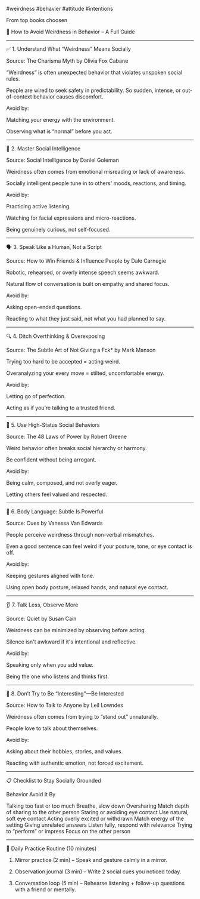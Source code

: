 #weirdness #behavier #attitude #intentions 

From top books choosen

🧭 How to Avoid Weirdness in Behavior – A Full Guide

---

✅ 1. Understand What “Weirdness” Means Socially

Source: The Charisma Myth by Olivia Fox Cabane

“Weirdness” is often unexpected behavior that violates unspoken social rules.

People are wired to seek safety in predictability. So sudden, intense, or out-of-context behavior causes discomfort.


Avoid by:

Matching your energy with the environment.

Observing what is “normal” before you act.



---

🧠 2. Master Social Intelligence

Source: Social Intelligence by Daniel Goleman

Weirdness often comes from emotional misreading or lack of awareness.

Socially intelligent people tune in to others' moods, reactions, and timing.


Avoid by:

Practicing active listening.

Watching for facial expressions and micro-reactions.

Being genuinely curious, not self-focused.



---

🗣️ 3. Speak Like a Human, Not a Script

Source: How to Win Friends & Influence People by Dale Carnegie

Robotic, rehearsed, or overly intense speech seems awkward.

Natural flow of conversation is built on empathy and shared focus.


Avoid by:

Asking open-ended questions.

Reacting to what they just said, not what you had planned to say.



---

🔍 4. Ditch Overthinking & Overexposing

Source: The Subtle Art of Not Giving a Fck* by Mark Manson

Trying too hard to be accepted = acting weird.

Overanalyzing your every move = stilted, uncomfortable energy.


Avoid by:

Letting go of perfection.

Acting as if you’re talking to a trusted friend.



---

🤝 5. Use High-Status Social Behaviors

Source: The 48 Laws of Power by Robert Greene

Weird behavior often breaks social hierarchy or harmony.

Be confident without being arrogant.


Avoid by:

Being calm, composed, and not overly eager.

Letting others feel valued and respected.



---

🧬 6. Body Language: Subtle Is Powerful

Source: Cues by Vanessa Van Edwards

People perceive weirdness through non-verbal mismatches.

Even a good sentence can feel weird if your posture, tone, or eye contact is off.


Avoid by:

Keeping gestures aligned with tone.

Using open body posture, relaxed hands, and natural eye contact.



---

👂 7. Talk Less, Observe More

Source: Quiet by Susan Cain

Weirdness can be minimized by observing before acting.

Silence isn't awkward if it's intentional and reflective.


Avoid by:

Speaking only when you add value.

Being the one who listens and thinks first.



---

🧘 8. Don’t Try to Be “Interesting”—Be Interested

Source: How to Talk to Anyone by Leil Lowndes

Weirdness often comes from trying to “stand out” unnaturally.

People love to talk about themselves.


Avoid by:

Asking about their hobbies, stories, and values.

Reacting with authentic emotion, not forced excitement.



---

📋 Checklist to Stay Socially Grounded

Behavior	Avoid It By

Talking too fast or too much	Breathe, slow down
Oversharing	Match depth of sharing to the other person
Staring or avoiding eye contact	Use natural, soft eye contact
Acting overly excited or withdrawn	Match energy of the setting
Giving unrelated answers	Listen fully, respond with relevance
Trying to “perform” or impress	Focus on the other person



---

🧠 Daily Practice Routine (10 minutes)

1. Mirror practice (2 min) – Speak and gesture calmly in a mirror.


2. Observation journal (3 min) – Write 2 social cues you noticed today.


3. Conversation loop (5 min) – Rehearse listening + follow-up questions with a friend or mentally.

